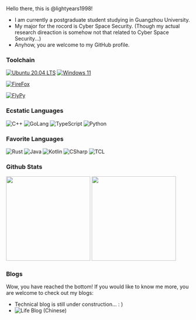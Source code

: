 Hello there, this is @lightyears1998! 

- I am currently a postgraduate student studying in Guangzhou University. 
- My major for the rocord is Cyber Space Security. (Though my actual research direaction is somehow not that related to Cyber Space Security...)
- Anyhow, you are welcome to my GitHub profile.

### Toolchain

[![Ubuntu 20.04 LTS](https://img.shields.io/badge/Ubuntu-20.04%20LTS-E95420?style=flat-square&logo=ubuntu&logoColor=ffffff)](https://lightyears1998.github.io/notebook/toolchain/operating-system/linux/distributions/Ubuntu/)
[![Windows 11](https://img.shields.io/badge/Windows-11-2376bc?style=flat-square&logo=windows&logoColor=ffffff)](https://lightyears1998.github.io/notebook/toolchain/operating-system/windows/)

[![FireFox](https://img.shields.io/badge/Browser-Firefox-FF7139?style=flat-square&logo=firefox&logoColor=ffffff)](https://www.mozilla.org/firefox/)

[![FlyPy](https://img.shields.io/badge/IME-FlyPy-%23f24f21)](https://www.flypy.com/)

### Ecstatic Languages

![C++](https://img.shields.io/badge/C%2b%2b-00599C?style=flat-square&logo=c%2b%2b&logoColor=ffffff)
![GoLang](https://img.shields.io/badge/GoLang-00ADD8?style=flat-square&logo=go&logoColor=ffffff)
![TypeScript](https://img.shields.io/badge/Typescript-007ACC?style=flat-square&logo=TypeScript&logoColor=ffffff)
![Python](https://img.shields.io/badge/Python-3776AB?style=flat-square&logo=Python&logoColor=ffffff)

### Favorite Languages

![Rust](https://img.shields.io/badge/Rust-000000?style=flat-square&logo=rust&logoColor=ffffff)
![Java](https://img.shields.io/badge/Java-007396?style=flat-square&logo=java&logoColor=ffffff)
![Kotlin](https://img.shields.io/badge/Kotlin-0095D5?style=flat-square&logo=Kotlin&logoColor=ffffff)
![CSharp](https://img.shields.io/badge/C%23-239120?style=flat-square&logo=CSharp&logoColor=ffffff)
![TCL](https://img.shields.io/badge/TCL-00ADD8?style=flat-square&logo=data:image/png;base64,iVBORw0KGgoAAAANSUhEUgAAABAAAAAQBAMAAADt3eJSAAAABGdBTUEAALGPC/xhBQAAACBjSFJNAAB6JgAAgIQAAPoAAACA6AAAdTAAAOpgAAA6mAAAF3CculE8AAAAD1BMVEX/AP8pJb8AAP8AAAD////xlfzLAAAAAXRSTlMAQObYZgAAAAFiS0dEBI9o2VEAAAAHdElNRQflCwIHNw9Sc3IrAAAAPklEQVQI12NgQAGMggIQWkjJAMwQUoIwGJWUlGECyhABJ4iMkApMxglCM8EEmKAqGFSUjCHGG0P4DMwMuAAAp1IFeG2WJlQAAAAldEVYdGRhdGU6Y3JlYXRlADIwMjEtMTEtMDJUMDc6NTU6MTQrMDA6MDD8edmcAAAAJXRFWHRkYXRlOm1vZGlmeQAyMDIxLTExLTAyVDA3OjU1OjE0KzAwOjAwjSRhIAAAAABJRU5ErkJggg==)

### Github Stats

<p align="left">
    <img height="230" src="https://github-readme-stats.vercel.app/api?username=lightyears1998&show_icons=true">
    <img height="230" src="https://github-readme-stats.vercel.app/api/top-langs/?username=lightyears1998">
</p>

### Blogs

Wow, you have reached the bottom! If you would like to know me more, you are welcome to check out my blogs:

- Technical blog is still under construction... : )
- ![Life Blog (Chinese)](https://blog.qfstudio.net)
